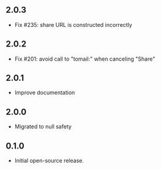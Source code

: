 ## 2.0.3

- Fix #235: share URL is constructed incorrectly

## 2.0.2

- Fix #201: avoid call to "tomail:" when canceling "Share"

## 2.0.1

- Improve documentation

## 2.0.0

- Migrated to null safety

## 0.1.0

- Initial open-source release.
